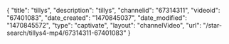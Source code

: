 {
    "title": "tillys",
    "description": "tillys",
    "channelid": "67314311",
    "videoid": "67401083",
    "date_created": "1470845037",
    "date_modified": "1470845572",
    "type": "captivate",
    "layout": "channelVideo",
    "url": "\/star-search\/tillys4-mp4\/67314311-67401083"
}